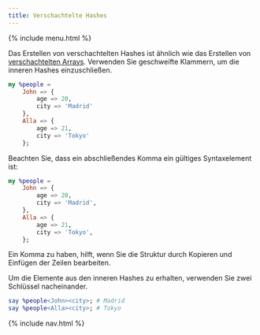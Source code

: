 ```yaml
---
title: Verschachtelte Hashes
---
```


{% include menu.html %}

Das Erstellen von verschachtelten Hashes ist ähnlich wie das Erstellen von [verschachtelten Arrays](/de/essentials/positionals/nested-arrays). Verwenden Sie geschweifte Klammern, um die inneren Hashes einzuschließen.

```raku
my %people =
    John => {
        age => 20,
        city => 'Madrid'
    },
    Alla => {
        age => 21,
        city => 'Tokyo'
    };
```

Beachten Sie, dass ein abschließendes Komma ein gültiges Syntaxelement ist:

```raku
my %people =
    John => {
        age => 20,
        city => 'Madrid',
    },
    Alla => {
        age => 21,
        city => 'Tokyo',
    };
```

Ein Komma zu haben, hilft, wenn Sie die Struktur durch Kopieren und Einfügen der Zeilen bearbeiten.

Um die Elemente aus den inneren Hashes zu erhalten, verwenden Sie zwei Schlüssel nacheinander.

```raku
say %people<John><city>; # Madrid
say %people<Alla><city>; # Tokyo
```

{% include nav.html %}